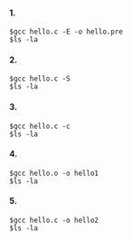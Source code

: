 #### 1.
```
$gcc hello.c -E -o hello.pre
$ls -la
```

#### 2.
```
$gcc hello.c -S
$ls -la
```

#### 3.
```
$gcc hello.c -c
$ls -la
```
#### 4.
```
$gcc hello.o -o hello1
$ls -la
```

#### 5.
```
$gcc hello.c -o hello2
$ls -la
```

